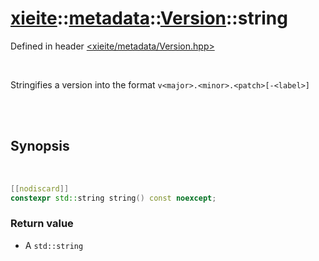 # [xieite](../../xieite.md)::[metadata](../../metadata.md)::[Version](../Version.md)::string
Defined in header [<xieite/metadata/Version.hpp>](../../../include/xieite/metadata/Version.hpp)

<br/>

Stringifies a version into the format `v<major>.<minor>.<patch>[-<label>]`

<br/><br/>

## Synopsis

<br/>

```cpp
[[nodiscard]]
constexpr std::string string() const noexcept;
```
### Return value
- A `std::string`
